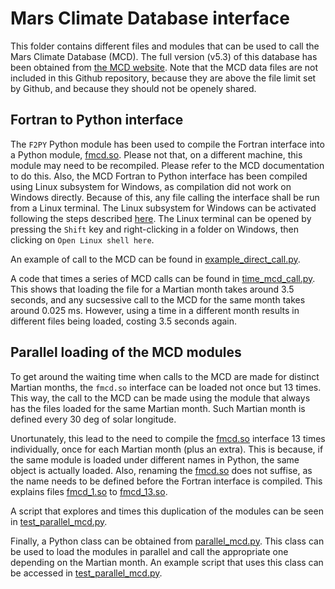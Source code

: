 # Mars Climate Database interface

This folder contains different files and modules that can be used to call the Mars Climate Database (MCD).
The full version (v5.3) of this database has been obtained from [the MCD website](http://www-mars.lmd.jussieu.fr/mars/access.html).
Note that the MCD data files are not included in this Github repository, because they are above the file limit set by Github, and because they should not be openely shared.

## Fortran to Python interface
The `F2PY` Python module has been used to compile the Fortran interface into a Python module, [fmcd.so](fmcd.so).
Please not that, on a different machine, this module may need to be recompiled. Please refer to the MCD documentation to do this.
Also, the MCD Fortran to Python interface has been compiled using Linux subsystem for Windows, as compilation did not work on Windows directly.
Because of this, any file calling the interface shall be run from a Linux terminal.
The Linux subsystem for Windows can be activated following the steps described [here](https://docs.microsoft.com/en-us/windows/wsl/install-win10).
The Linux terminal can be opened by pressing the `Shift` key and right-clicking in a folder on Windows, then clicking on `Open Linux shell here`.

An example of call to the MCD can be found in [example_direct_call.py](example_direct_call.py).

A code that times a series of MCD calls can be found in [time_mcd_call.py](time_mcd_call.py).
This shows that loading the file for a Martian month takes around 3.5 seconds, and any sucsessive call to the MCD for the same month takes around 0.025 ms.
However, using a time in a different month results in different files being loaded, costing 3.5 seconds again.

## Parallel loading of the MCD modules
To get around the waiting time when calls to the MCD are made for distinct Martian months, the `fmcd.so` interface can be loaded not once but 13 times.
This way, the call to the MCD can be made using the module that always has the files loaded for the same Martian month.
Such Martian month is defined every 30 deg of solar longitude.

Unortunately, this lead to the need to compile the [fmcd.so](fmcd.so) interface 13 times individually, once for each Martian month (plus an extra).
This is because, if the same module is loaded under different names in Python, the same object is actually loaded.
Also, renaming the [fmcd.so](fmcd.so) does not suffise, as the name needs to be defined before the Fortran interface is compiled.
This explains files [fmcd_1.so](fmcd_1.so) to [fmcd_13.so](fmcd_13.so).

A script that explores and times this duplication of the modules can be seen in [test_parallel_mcd.py](test_parallel_mcd.py).

Finally, a Python class can be obtained from [parallel_mcd.py](parallel_mcd.py).
This class can be used to load the modules in parallel and call the appropriate one depending on the Martian month.
An example script that uses this class can be accessed in [test_parallel_mcd.py](test_parallel_mcd.py).